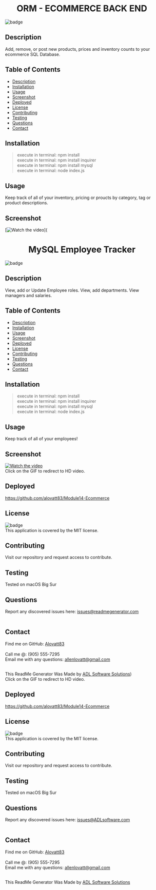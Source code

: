 <h1 align="center">ORM - ECOMMERCE BACK END</h1>
  
![badge](https://img.shields.io/badge/license-MIT-orange)<br />

## Description
Add, remove, or post new products, prices and inventory counts to your ecommerce SQL Database.

## Table of Contents
- [Description](#description)
- [Installation](#installation)
- [Usage](#usage)
- [Screenshot](#screenshot)
- [Deployed](#deployed)
- [License](#license)
- [Contributing](#contributing)
- [Testing](#testing)
- [Questions](#questions)
- [Contact](#contact)

## Installation
> execute in terminal: npm install<br />
> execute in terminal: npm install inquirer<br />
> execute in terminal: npm install mysql<br />
> execute in terminal: node index.js<br />

## Usage
Keep track of all of your inventory, pricing or proucts by category, tag or product descriptions.

## Screenshot
[![Watch the video](https://media.giphy.com/media/y49hxVlYyLOAVpnlPG/giphy.gif)](<h1 align="center">MySQL Employee Tracker</h1>
  
![badge](https://img.shields.io/badge/license-MIT-orange)<br />

## Description
View, add or Update Employee roles. View, add departments. View managers and salaries.

## Table of Contents
- [Description](#description)
- [Installation](#installation)
- [Usage](#usage)
- [Screenshot](#screenshot)
- [Deployed](#deployed)
- [License](#license)
- [Contributing](#contributing)
- [Testing](#testing)
- [Questions](#questions)
- [Contact](#contact)

## Installation
> execute in terminal: npm install<br />
> execute in terminal: npm install inquirer<br />
> execute in terminal: npm install mysql<br />
> execute in terminal: node index.js<br />

## Usage
Keep track of all of your employees!

## Screenshot
[![Watch the video](https://media.giphy.com/media/6qIpMwJFTIyfIP1Sjl/giphy.gif)](https://youtu.be/FH_5i9jJLVc)<br />
Click on the GIF to redirect to HD video.


## Deployed
https://github.com/alovatt83/Module14-Ecommerce

## License
![badge](https://img.shields.io/badge/license-MIT-orange)
<br />
This application is covered by the MIT license. 

## Contributing
Visit our repository and request access to contribute.

## Testing
Tested on macOS Big Sur

## Questions
Report any discovered issues here: issues@readmegenerator.com<br />
<br />

## Contact
Find me on GitHub: [Alovatt83](https://github.com/Alovatt83)<br />
<br />
Call me @: (905) 555-7295
<br />
Email me with any questions: allenlovatt@gmail.com<br /><br />

This ReadMe Generator Was Made by [ADL Software Solutions](https://github.com/alovatt83/ReadMe-Generator))<br />
Click on the GIF to redirect to HD video.


## Deployed
https://github.com/alovatt83/Module14-Ecommerce

## License
![badge](https://img.shields.io/badge/license-MIT-orange)
<br />
This application is covered by the MIT license. 

## Contributing
Visit our repository and request access to contribute.

## Testing
Tested on macOS Big Sur

## Questions
Report any discovered issues here: issues@ADLsoftware.com<br />
<br />

## Contact
Find me on GitHub: [Alovatt83](https://github.com/Alovatt83)<br />
<br />
Call me @: (905) 555-7295
<br />
Email me with any questions: allenlovatt@gmail.com<br /><br />

This ReadMe Generator Was Made by [ADL Software Solutions](https://github.com/alovatt83/ReadMe-Generator)
